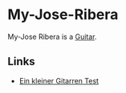 # My-Jose-Ribera

My-Jose Ribera is a [Guitar](90000033.md).

## Links

- [Ein kleiner Gitarren Test](https://www.holzheu.de/ein-kleiner-gitarren-test)